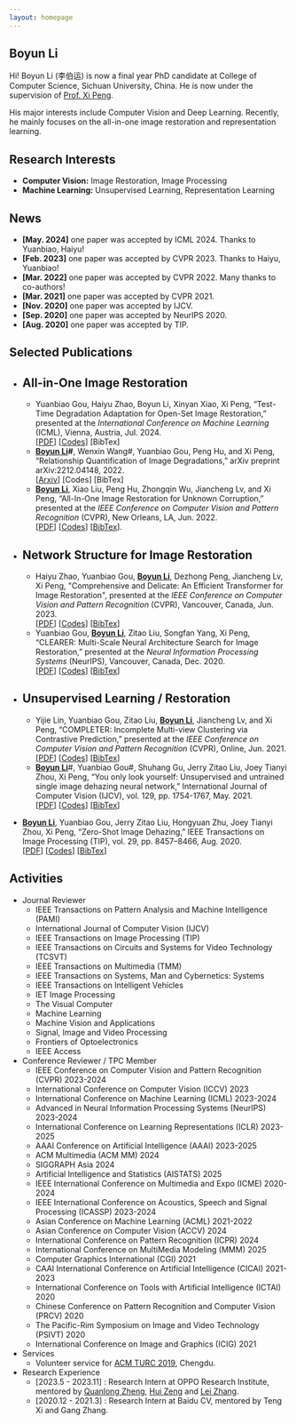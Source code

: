 ```yaml
---
layout: homepage
---
```


## Boyun Li

Hi! Boyun Li (李伯运) is now a final year PhD candidate at College of Computer Science, Sichuan University, China. He is now under the supervision of [Prof. Xi Peng](https://pengxi.me/).

His major interests include Computer Vision and Deep Learning. Recently, he mainly focuses on the all-in-one image restoration and representation learning.



## Research Interests

- **Computer Vision:** Image Restoration, Image Processing
- **Machine Learning:** Unsupervised Learning, Representation Learning

## News
- **[May. 2024]** one paper was accepted by ICML 2024. Thanks to Yuanbiao, Haiyu! 
- **[Feb. 2023]** one paper was accepted by CVPR 2023. Thanks to Haiyu, Yuanbiao! 
- **[Mar. 2022]** one paper was accepted by CVPR 2022. Many thanks to co-authors! 
- **[Mar. 2021]** one paper was accepted by CVPR 2021.
- **[Nov. 2020]** one paper was accepted by IJCV.
- **[Sep. 2020]** one paper was accepted by NeurIPS 2020.
- **[Aug. 2020]** one paper was accepted by TIP.

## Selected Publications

- ## All-in-One Image Restoration

  - Yuanbiao Gou, Haiyu Zhao, Boyun Li, Xinyan Xiao, Xi Peng, “Test-Time Degradation Adaptation for Open-Set Image Restoration,” presented at the *International Conference on Machine Learning* (ICML), Vienna, Austria, Jul. 2024.<br>[[PDF](https://openreview.net/forum?id=XLlQb24X2o)] [[Codes](https://github.com/XLearning-SCU/2024-ICML-TAO)] [BibTex]
  - **<u>Boyun Li</u>#**, Wenxin Wang#, Yuanbiao Gou, Peng Hu, and Xi Peng, “Relationship Quantification of Image Degradations,” arXiv preprint arXiv:2212.04148, 2022.<br>[[Arxiv](https://arxiv.org/abs/2212.04148)] [Codes] [BibTex]
  - **<u>Boyun Li</u>**, Xiao Liu, Peng Hu, Zhongqin Wu, Jiancheng Lv, and Xi Peng, “All-In-One Image Restoration for Unknown Corruption,” presented at the *IEEE Conference on Computer Vision and Pattern Recognition* (CVPR), New Orleans, LA, Jun. 2022.<br>[[PDF](http://pengxi.me/wp-content/uploads/2022/03/All-In-One-Image-Restoration-for-Unknown-Corruption.pdf)] [[Codes](https://github.com/XLearning-SCU/2022-CVPR-AirNet)] [[BibTex](http://pengxi.me/wp-content/uploads/2022/05/All-In-One-Image-Restoration-for-Unknown-Corruption.txt)].
  
- ## Network Structure for Image Restoration

  - Haiyu Zhao, Yuanbiao Gou, **<u>Boyun Li</u>**, Dezhong Peng, Jiancheng Lv, Xi Peng, "Comprehensive and Delicate: An Efficient Transformer for Image Restoration", presented at the *IEEE Conference on Computer Vision and Pattern Recognition* (CVPR), Vancouver, Canada, Jun. 2023.<br>[[PDF](https://pengxi.me/wp-content/uploads/2023/04/Comprehensive-and-Delicate-An-Efficient-Transformer-for-Image-Restoration.pdf)] [[Codes](https://github.com/XLearning-SCU/2023-CVPR-CODE)] [[BibTex](https://pengxi.me/wp-content/uploads/2023/07/Comprehensive-and-Delicate-An-Efficient-Transformer-for-Image-Restoration.txt)]
  - Yuanbiao Gou, **<u>Boyun Li</u>**, Zitao Liu, Songfan Yang, Xi Peng, “CLEARER: Multi-Scale Neural Architecture Search for Image Restoration,” presented at the *Neural Information Processing Systems* (NeurIPS), Vancouver, Canada, Dec. 2020.<br>[[PDF](http://pengxi.me/wp-content/uploads/2020/12/2020NIPS-CLEARER.pdf)] [[Codes](https://github.com/XLearning-SCU/2020-NeurIPS-CLEARER)] [[BibTex](http://pengxi.me/wp-content/uploads/2020/12/2020-CLEARER-NIPS.txt)]

- ## Unsupervised Learning / Restoration

  - Yijie Lin, Yuanbiao Gou, Zitao Liu, **<u>Boyun Li</u>**, Jiancheng Lv, and Xi Peng, “COMPLETER: Incomplete Multi-view Clustering via Contrastive Prediction,” presented at the *IEEE Conference on Computer Vision and Pattern Recognition* (CVPR), Online, Jun. 2021.<br>[[PDF](http://pengxi.me/wp-content/uploads/2021/03/2021CVPR-completer.pdf)] [[Codes](https://github.com/XLearning-SCU/2021-CVPR-Completer)] [[BibTex](http://pengxi.me/wp-content/uploads/2021/03/2021-completer.txt)] 
  - **<u>Boyun Li</u>**#, Yuanbiao Gou#, Shuhang Gu, Jerry Zitao Liu, Joey Tianyi Zhou, Xi Peng, “You only look yourself: Unsupervised and untrained single image dehazing neural network,” International Journal of Computer Vision (IJCV), vol. 129, pp. 1754-1767, May. 2021.<br>[[PDF](http://pengxi.me/wp-content/uploads/2021/05/2021-IJCV-yoly.pdf)] [[Codes](https://github.com/XLearning-SCU/2021-IJCV-YOLY)] [[BibTex](http://pengxi.me/wp-content/uploads/2021/02/2021-IJCV.txt)]
- **<u>Boyun Li</u>**, Yuanbiao Gou, Jerry Zitao Liu, Hongyuan Zhu, Joey Tianyi Zhou, Xi Peng, “Zero-Shot Image Dehazing,” IEEE Transactions on Image Processing (TIP), vol. 29, pp. 8457–8466, Aug. 2020.<br>[[PDF](http://pengxi.me/wp-content/uploads/2020/10/zero-shot-dehazing.pdf)] [[Codes](https://github.com/limit-scu/2020-TIP-ZID)] [[BibTex](http://pengxi.me/wp-content/uploads/2020/10/2020-Zero-Shot-Image-Dehazing.txt)]

## Activities

* Journal Reviewer
  * IEEE Transactions on Pattern Analysis and Machine Intelligence (PAMI)
  * International Journal of Computer Vision (IJCV)
  * IEEE Transactions on Image Processing (TIP)
  * IEEE Transactions on Circuits and Systems for Video Technology (TCSVT)
  * IEEE Transactions on Multimedia (TMM)
  * IEEE Transactions on Systems, Man and Cybernetics: Systems
  * IEEE Transactions on Intelligent Vehicles
  * IET Image Processing
  * The Visual Computer
  * Machine Learning
  * Machine Vision and Applications
  * Signal, Image and Video Processing
  * Frontiers of Optoelectronics
  * IEEE Access
* Conference Reviewer / TPC Member
  * IEEE Conference on Computer Vision and Pattern Recognition (CVPR) 2023-2024
  * International Conference on Computer Vision (ICCV) 2023
  * International Conference on Machine Learning (ICML) 2023-2024
  * Advanced in Neural Information Processing Systems (NeurIPS) 2023-2024
  * International Conference on Learning Representations (ICLR) 2023-2025
  * AAAI Conference on Artificial Intelligence (AAAI) 2023-2025
  * ACM Multimedia (ACM MM) 2024
  * SIGGRAPH Asia 2024
  * Artificial Intelligence and Statistics (AISTATS) 2025
  * IEEE International Conference on Multimedia and Expo (ICME) 2020-2024
  * IEEE International Conference on Acoustics, Speech and Signal Processing (ICASSP) 2023-2024
  * Asian Conference on Machine Learning (ACML) 2021-2022
  * Asian Conference on Computer Vision (ACCV) 2024
  * International Conference on Pattern Recognition (ICPR) 2024
  * International Conference on MultiMedia Modeling (MMM) 2025
  * Computer Graphics International (CGI) 2021
  * CAAI International Conference on Artificial Intelligence (CICAI) 2021-2023
  * International Conference on Tools with Artificial Intelligence (ICTAI) 2020
  * Chinese Conference on Pattern Recognition and Computer Vision (PRCV) 2020
  * The Pacific-Rim Symposium on Image and Video Technology (PSIVT) 2020
  * International Conference on Image and Graphics (ICIG) 2021
* Services
  * Volunteer service for [ACM TURC 2019](http://acmturc.com/2019/cn/index.html), Chengdu.
* Research Experience 
  * [2023.5 - 2023.11] : Research Intern at OPPO Research Institute, mentored by [Quanlong Zheng](https://quanlzheng.github.io/), [Hui Zeng](https://huizeng.github.io/) and [Lei Zhang](https://www4.comp.polyu.edu.hk/~cslzhang/).
  * [2020.12 - 2021.3] : Research Intern at Baidu CV, mentored by Teng Xi and Gang Zhang.

